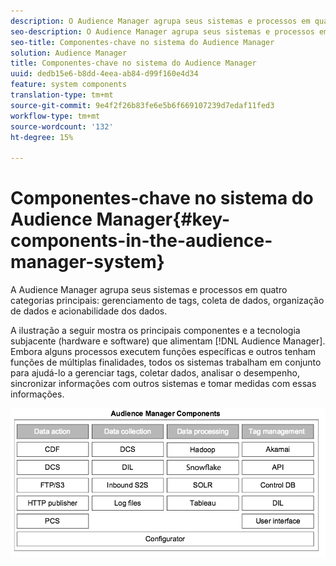 ```yaml
---
description: O Audience Manager agrupa seus sistemas e processos em quatro sistemas principais de gerenciamento de tags do categoria, coleta de dados, organização de dados e capacidade de ação de dados.
seo-description: O Audience Manager agrupa seus sistemas e processos em quatro sistemas principais de gerenciamento de tags do categoria, coleta de dados, organização de dados e capacidade de ação de dados.
seo-title: Componentes-chave no sistema do Audience Manager
solution: Audience Manager
title: Componentes-chave no sistema do Audience Manager
uuid: dedb15e6-b8dd-4eea-ab84-d99f160e4d34
feature: system components
translation-type: tm+mt
source-git-commit: 9e4f2f26b83fe6e5b6f669107239d7edaf11fed3
workflow-type: tm+mt
source-wordcount: '132'
ht-degree: 15%

---
```



# Componentes-chave no sistema do Audience Manager{#key-components-in-the-audience-manager-system}

A Audience Manager agrupa seus sistemas e processos em quatro categorias principais: gerenciamento de tags, coleta de dados, organização de dados e acionabilidade dos dados.

<!-- 

c_compstack.xml

 -->

A ilustração a seguir mostra os principais componentes e a tecnologia subjacente (hardware e software) que alimentam [!DNL Audience Manager]. Embora alguns processos executem funções específicas e outros tenham funções de múltiplas finalidades, todos os sistemas trabalham em conjunto para ajudá-lo a gerenciar tags, coletar dados, analisar o desempenho, sincronizar informações com outros sistemas e tomar medidas com essas informações.

![](assets/components.png)

